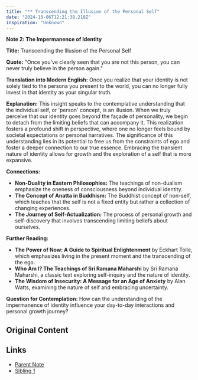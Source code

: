 ```yaml
---
title: "** Transcending the Illusion of the Personal Self"
date: "2024-10-06T12:21:38.218Z"
inspiration: "Unknown"
---
```


**Note 2: The Impermanence of Identity**

**Title:** Transcending the Illusion of the Personal Self

**Quote:** "Once you’ve clearly seen that you are not this person, you can never truly believe in the person again."

**Translation into Modern English:** Once you realize that your identity is not solely tied to the persona you present to the world, you can no longer fully invest in that identity as your singular truth.

**Explanation:** This insight speaks to the contemplative understanding that the individual self, or 'person' concept, is an illusion. When we truly perceive that our identity goes beyond the façade of personality, we begin to detach from the limiting beliefs that can accompany it. This realization fosters a profound shift in perspective, where one no longer feels bound by societal expectations or personal narratives. The significance of this understanding lies in its potential to free us from the constraints of ego and foster a deeper connection to our true essence. Embracing the transient nature of identity allows for growth and the exploration of a self that is more expansive.

**Connections:**
- **Non-Duality in Eastern Philosophies:** The teachings of non-dualism emphasize the oneness of consciousness beyond individual identity.
- **The Concept of Anatta in Buddhism:** The Buddhist concept of non-self, which teaches that the self is not a fixed entity but rather a collection of changing experiences.
- **The Journey of Self-Actualization:** The process of personal growth and self-discovery that involves transcending limiting beliefs about ourselves.

**Further Reading:**
- **The Power of Now: A Guide to Spiritual Enlightenment** by Eckhart Tolle, which emphasizes living in the present moment and the transcending of the ego.
- **Who Am I? The Teachings of Sri Ramana Maharshi** by Sri Ramana Maharshi, a classic text exploring self-inquiry and the nature of identity.
- **The Wisdom of Insecurity: A Message for an Age of Anxiety** by Alan Watts, examining the nature of self and embracing uncertainty.

**Question for Contemplation:** How can the understanding of the impermanence of identity influence your day-to-day interactions and personal growth journey? 



## Original Content



## Links

- [Parent Note](/parent-note.md)
- [Sibling 1](/zettel1.md)
